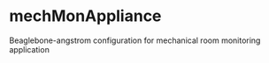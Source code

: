 mechMonAppliance
================

Beaglebone-angstrom configuration for mechanical room monitoring application

